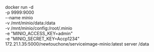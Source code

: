 docker run -d \
-p 9999:9000 \
--name minio \
-v /mnt/minio/data:/data \
-v /mnt/minio/config:/root/.minio  \
-e "MINIO_ACCESS_KEY=admin"  \
-e "MINIO_SECRET_KEY=Accp1234"  \
172.21.1.35:5000/newtouchone/serviceimage-minio:latest server /data

